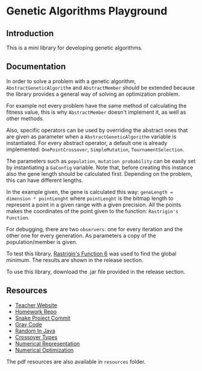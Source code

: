 # Genetic Algorithms Playground

## Introduction

This is a mini library for developing genetic algorithms.

## Documentation

In order to solve a problem with a genetic algorithm, `AbstractGeneticAlgorithm` and `AbstractMember` 
should be extended because the library provides a general way of solving an optimization problem.

For example not every problem have the same method of calculating the fitness value, this is why
`AbstractMember` doesn't implement it, as well as other methods.

Also, specific operators can be used by overriding the abstract ones that are given as parameter
when a `AbstractGeneticAlgorithm` variable is instantiated. For every abstract operator, a default 
one is already implemented: `OnePointCrossover`, `SimpleMutation`, `TournamentSelection`.

The parameters such as `population`, `mutation probability` can be easily set by instantiating a `GaConfig`
variable. Note that, before creating this instance also the gene length should be calculated first.
Depending on the problem, this can have different lengths.

In the example given, the gene is calculated this way: `geneLength = dimension * pointLenght`
where `pointLenght` is the bitmap length to represent a point in a given range with a given precision.
All the points makes the coordinates of the point given to the function: `Rastrigin's Function`.

For debugging, there are two `observers`: one for every iteration and the other one for every generation. 
As parameters a copy of the population/member is given.

To test this library, [Rastrigin's Function 6](http://www.geatbx.com/ver_3_3/fcnfun6.html) was used to
find the global minimum. The results are shown in the release section.

To use this library, download the .jar file provided in the release section.

## Resources
 * [Teacher Website](https://profs.info.uaic.ro/~eugennc/teaching/ga)
 * [Homework Repo](https://github.com/StamateValentin/Genetic-Algorithms-Homework)
 * [Snake Project Commit](https://github.com/StamateValentin/Conquering-The-Snake/blob/950a11d9ab2d415780ff4fbf5542e3dba0f702d2)
 * [Gray Code](https://www.geeksforgeeks.org/decimal-equivalent-gray-code-inverse)
 * [Random In Java](https://stackoverflow.com/a/3680648/10805602)
 * [Crossover Types](https://www.ripublication.com/ijcir17/ijcirv13n7_15.pdf)
 * [Numerical Representation](http://webpages.iust.ac.ir/yaghini/Courses/AOR_872/Genetic%20Algorithms_03.pdf)
 * [Numerical Optimization](http://umsl.edu/cmpsci/about/People/Faculty/CezaryJanikow/folder%20two/Numerical.pdf)

 The pdf resources are also available in `resources` folder.